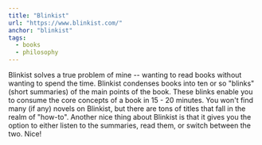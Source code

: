 ```yaml
---
title: "Blinkist"
url: "https://www.blinkist.com/"
anchor: "blinkist"
tags:
  - books
  - philosophy
---
```


Blinkist solves a true problem of mine -- wanting to read books without wanting to spend the time. Blinkist condenses books into ten or so "blinks" (short summaries) of the main points of the book. These blinks enable you to consume the core concepts of a book in 15 - 20 minutes. You won't find many (if any) novels on Blinkist, but there are tons of titles that fall in the realm of "how-to". Another nice thing about Blinkist is that it gives you the option to either listen to the summaries, read them, or switch between the two. Nice!
